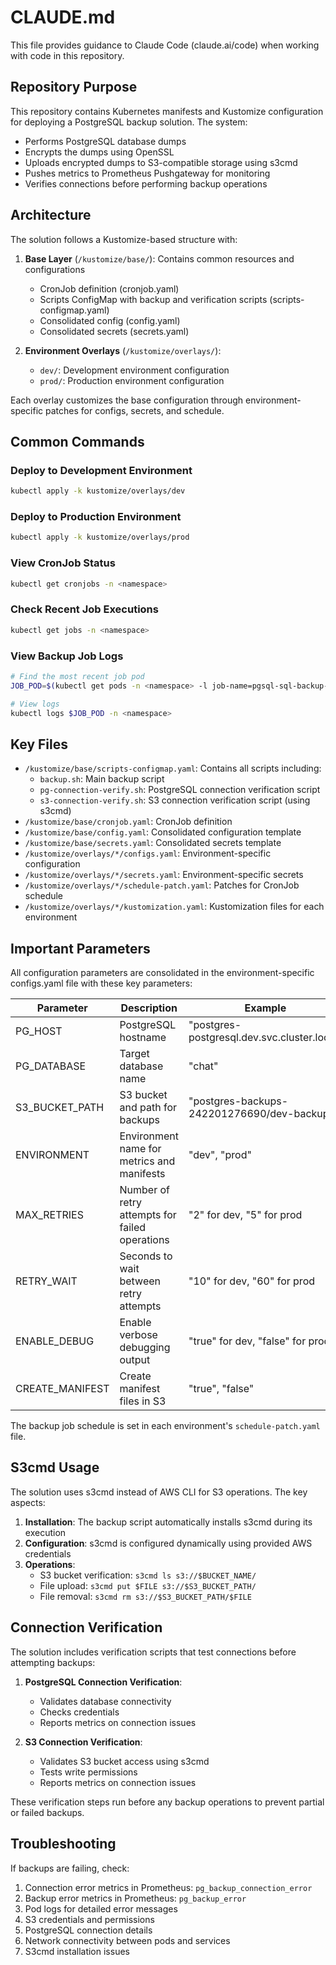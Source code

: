 # CLAUDE.md

This file provides guidance to Claude Code (claude.ai/code) when working with code in this repository.

## Repository Purpose

This repository contains Kubernetes manifests and Kustomize configuration for deploying a PostgreSQL backup solution. The system:

- Performs PostgreSQL database dumps
- Encrypts the dumps using OpenSSL
- Uploads encrypted dumps to S3-compatible storage using s3cmd
- Pushes metrics to Prometheus Pushgateway for monitoring
- Verifies connections before performing backup operations

## Architecture

The solution follows a Kustomize-based structure with:

1. **Base Layer** (`/kustomize/base/`): Contains common resources and configurations
   - CronJob definition (cronjob.yaml)
   - Scripts ConfigMap with backup and verification scripts (scripts-configmap.yaml)
   - Consolidated config (config.yaml)
   - Consolidated secrets (secrets.yaml)

2. **Environment Overlays** (`/kustomize/overlays/`):
   - `dev/`: Development environment configuration
   - `prod/`: Production environment configuration

Each overlay customizes the base configuration through environment-specific patches for configs, secrets, and schedule.

## Common Commands

### Deploy to Development Environment

```bash
kubectl apply -k kustomize/overlays/dev
```

### Deploy to Production Environment

```bash
kubectl apply -k kustomize/overlays/prod
```

### View CronJob Status

```bash
kubectl get cronjobs -n <namespace>
```

### Check Recent Job Executions

```bash
kubectl get jobs -n <namespace>
```

### View Backup Job Logs

```bash
# Find the most recent job pod
JOB_POD=$(kubectl get pods -n <namespace> -l job-name=pgsql-sql-backup-<job-id> -o jsonpath='{.items[0].metadata.name}')

# View logs
kubectl logs $JOB_POD -n <namespace>
```

## Key Files

- `/kustomize/base/scripts-configmap.yaml`: Contains all scripts including:
  - `backup.sh`: Main backup script
  - `pg-connection-verify.sh`: PostgreSQL connection verification script
  - `s3-connection-verify.sh`: S3 connection verification script (using s3cmd)
- `/kustomize/base/cronjob.yaml`: CronJob definition
- `/kustomize/base/config.yaml`: Consolidated configuration template
- `/kustomize/base/secrets.yaml`: Consolidated secrets template
- `/kustomize/overlays/*/configs.yaml`: Environment-specific configuration
- `/kustomize/overlays/*/secrets.yaml`: Environment-specific secrets
- `/kustomize/overlays/*/schedule-patch.yaml`: Patches for CronJob schedule
- `/kustomize/overlays/*/kustomization.yaml`: Kustomization files for each environment

## Important Parameters

All configuration parameters are consolidated in the environment-specific configs.yaml file with these key parameters:

| Parameter | Description | Example |
|-----------|-------------|---------|
| PG_HOST | PostgreSQL hostname | "postgres-postgresql.dev.svc.cluster.local" |
| PG_DATABASE | Target database name | "chat" |
| S3_BUCKET_PATH | S3 bucket and path for backups | "postgres-backups-242201276690/dev-backups" |
| ENVIRONMENT | Environment name for metrics and manifests | "dev", "prod" |
| MAX_RETRIES | Number of retry attempts for failed operations | "2" for dev, "5" for prod |
| RETRY_WAIT | Seconds to wait between retry attempts | "10" for dev, "60" for prod |
| ENABLE_DEBUG | Enable verbose debugging output | "true" for dev, "false" for prod |
| CREATE_MANIFEST | Create manifest files in S3 | "true", "false" |

The backup job schedule is set in each environment's `schedule-patch.yaml` file.

## S3cmd Usage

The solution uses s3cmd instead of AWS CLI for S3 operations. The key aspects:

1. **Installation**: The backup script automatically installs s3cmd during its execution
2. **Configuration**: s3cmd is configured dynamically using provided AWS credentials
3. **Operations**: 
   - S3 bucket verification: `s3cmd ls s3://$BUCKET_NAME/`
   - File upload: `s3cmd put $FILE s3://$S3_BUCKET_PATH/`
   - File removal: `s3cmd rm s3://$S3_BUCKET_PATH/$FILE`

## Connection Verification

The solution includes verification scripts that test connections before attempting backups:

1. **PostgreSQL Connection Verification**:
   - Validates database connectivity
   - Checks credentials
   - Reports metrics on connection issues

2. **S3 Connection Verification**:
   - Validates S3 bucket access using s3cmd
   - Tests write permissions
   - Reports metrics on connection issues

These verification steps run before any backup operations to prevent partial or failed backups.

## Troubleshooting

If backups are failing, check:

1. Connection error metrics in Prometheus: `pg_backup_connection_error`
2. Backup error metrics in Prometheus: `pg_backup_error`
3. Pod logs for detailed error messages
4. S3 credentials and permissions
5. PostgreSQL connection details
6. Network connectivity between pods and services
7. S3cmd installation issues